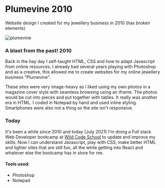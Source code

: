 # Plumevine 2010
Website design I created for my jewellery business in 2010 (has broken elements)

![plumevine](https://user-images.githubusercontent.com/78496780/126070140-e404c7b3-8c80-4144-a1db-1f3f8ab74c6c.png)

### A blast from the past! 2010
Back in the hay day I self-taught HTML, CSS and how to adapt Javascript from online resources. I already
had several years playing with Photoshop and as a creative, this allowed me to create websites for my online
jewellery business "Plumevine".

These sites were very image-heavy as I liked using my own photos in a magazine cover style with seamless browsing using an iframe.
The photos would be cut into pieces and put together with tables. It really was another era in HTML. I coded in Notepad by hand and
used inline styling. Smartphones were also not a thing so the site isn't responsive.

### Today
It's been a while since 2010 and today (July 2021) I'm doing a Full stack Web Developer bootcamp at [Wild Code School](http://wildcodeschool.com)
to update and improve my skills. Now I can understand Javascript, play with CSS, make better HTML and lighter sites that are still fun, all
the while getting into React and whatever else the bootcamp has in store for me.

#### Tools used:
- Photoshop
- Notepad
